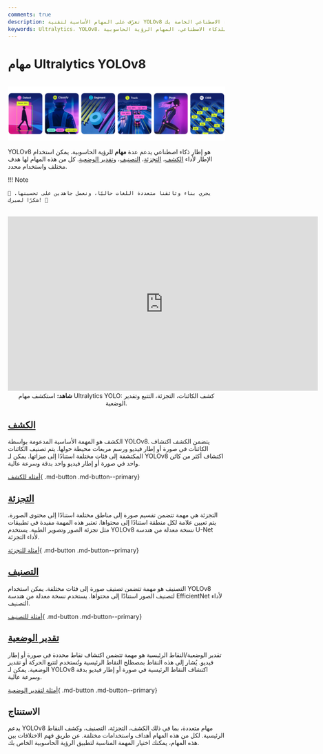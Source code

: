 ```yaml
---
comments: true
description: تعرّف على المهام الأساسية لتقنية YOLOv8 للرؤية الحاسوبية والتي تشمل الكشف، التجزئة، التصنيف وتقدير الوضعية. تعرف على استخداماتها في مشاريع الذكاء الاصطناعي الخاصة بك.
keywords: Ultralytics، YOLOv8، الكشف، التجزئة، التصنيف، تقدير الوضعية، الإطار الذكي للذكاء الاصطناعي، المهام الرؤية الحاسوبية
---
```


# مهام Ultralytics YOLOv8

<br>
<img width="1024" src="https://raw.githubusercontent.com/ultralytics/assets/main/im/banner-tasks.png" alt="مهام Ultralytics YOLOv8 المدعومة">

YOLOv8 هو إطار ذكاء اصطناعي يدعم عدة **مهام** للرؤية الحاسوبية. يمكن استخدام الإطار لأداء [الكشف](detect.md)، [التجزئة](segment.md)، [التصنيف](classify.md)، و[تقدير الوضعية](pose.md). كل من هذه المهام لها هدف مختلف واستخدام محدد.

!!! Note

    🚧 يجري بناء وثائقنا متعددة اللغات حاليًا، ونعمل جاهدين على تحسينها. شكرًا لصبرك! 🙏

<p align="center">
  <br>
  <iframe width="720" height="405" src="https://www.youtube.com/embed/NAs-cfq9BDw"
    title="مشغل فيديو يوتيوب" frameborder="0"
    allow="accelerometer; autoplay; clipboard-write; encrypted-media; gyroscope; picture-in-picture; web-share"
    allowfullscreen>
  </iframe>
  <br>
  <strong>شاهد:</strong> استكشف مهام Ultralytics YOLO: كشف الكائنات، التجزئة، التتبع وتقدير الوضعية.
</p>

## [الكشف](detect.md)

الكشف هو المهمة الأساسية المدعومة بواسطة YOLOv8. يتضمن الكشف اكتشاف الكائنات في صورة أو إطار فيديو ورسم مربعات محيطة حولها. يتم تصنيف الكائنات المكتشفة إلى فئات مختلفة استنادًا إلى ميزاتها. يمكن لـ YOLOv8 اكتشاف أكثر من كائن واحد في صورة أو إطار فيديو واحد بدقة وسرعة عالية.

[أمثلة للكشف](detect.md){ .md-button .md-button--primary}

## [التجزئة](segment.md)

التجزئة هي مهمة تتضمن تقسيم صورة إلى مناطق مختلفة استنادًا إلى محتوى الصورة. يتم تعيين علامة لكل منطقة استنادًا إلى محتواها. تعتبر هذه المهمة مفيدة في تطبيقات مثل تجزئة الصور وتصوير الطبية. يستخدم YOLOv8 نسخة معدلة من هندسة U-Net لأداء التجزئة.

[أمثلة للتجزئة](segment.md){ .md-button .md-button--primary}

## [التصنيف](classify.md)

التصنيف هو مهمة تتضمن تصنيف صورة إلى فئات مختلفة. يمكن استخدام YOLOv8 لتصنيف الصور استنادًا إلى محتواها. يستخدم نسخة معدلة من هندسة EfficientNet لأداء التصنيف.

[أمثلة للتصنيف](classify.md){ .md-button .md-button--primary}

## [تقدير الوضعية](pose.md)

تقدير الوضعية/النقاط الرئيسية هو مهمة تتضمن اكتشاف نقاط محددة في صورة أو إطار فيديو. يُشار إلى هذه النقاط بمصطلح النقاط الرئيسية وتُستخدم لتتبع الحركة أو تقدير الوضعية. يمكن لـ YOLOv8 اكتشاف النقاط الرئيسية في صورة أو إطار فيديو بدقة وسرعة عالية.

[أمثلة لتقدير الوضعية](pose.md){ .md-button .md-button--primary}

## الاستنتاج

يدعم YOLOv8 مهام متعددة، بما في ذلك الكشف، التجزئة، التصنيف، وكشف النقاط الرئيسية. لكل من هذه المهام أهداف واستخدامات مختلفة. عن طريق فهم الاختلافات بين هذه المهام، يمكنك اختيار المهمة المناسبة لتطبيق الرؤية الحاسوبية الخاص بك.
